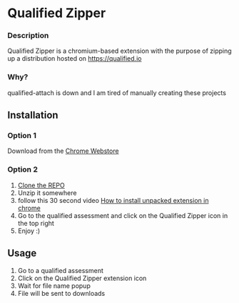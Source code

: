 # Qualified Zipper

### Description

Qualified Zipper is a chromium-based extension with the purpose of zipping up a distribution hosted on https://qualified.io

### Why?

qualified-attach is down and I am tired of manually creating these projects

## Installation

### Option 1

Download from the [Chrome Webstore](https://chrome.google.com/webstore/detail/qualified-zipper/jkonnbjgekccidaapmdgoapjoghibcln)

### Option 2

1. [Clone the REPO](https://github.com/heretere/qualified-zipper/archive/refs/heads/master.zip)
2. Unzip it somewhere
3. follow this 30 second video [How to install unpacked extension in chrome](https://www.youtube.com/watch?v=oswjtLwCUqg)
4. Go to the qualified assessment and click on the Qualified Zipper icon in the top right
5. Enjoy :)

## Usage

1. Go to a qualified assessment
2. Click on the Qualified Zipper extension icon
3. Wait for file name popup
4. File will be sent to downloads
